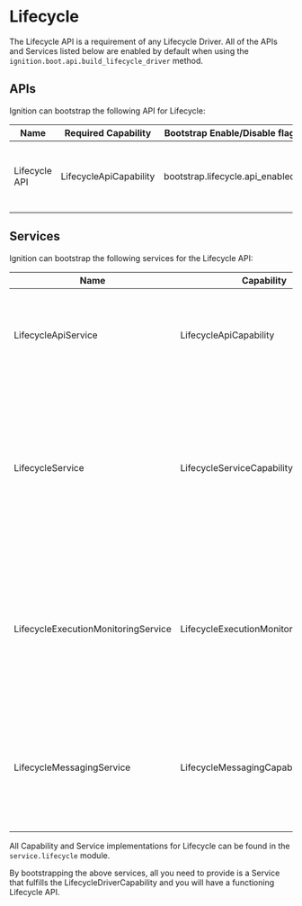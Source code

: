 # Lifecycle

The Lifecycle API is a requirement of any Lifecycle Driver. All of the APIs and Services listed below are enabled by default when using the `ignition.boot.api.build_lifecycle_driver` method.

## APIs

Ignition can bootstrap the following API for Lifecycle:

| Name          | Required Capability    | Bootstrap Enable/Disable flag   | Description                                                                                                             |
| ------------- | ---------------------- | ------------------------------- | ----------------------------------------------------------------------------------------------------------------------- |
| Lifecycle API | LifecycleApiCapability | bootstrap.lifecycle.api_enabled | Adds the Lifecycle API to the Connexion app, registering the service offering the LifecycleApiCapability as the handler |

## Services

Ignition can bootstrap the following services for the Lifecycle API:

| Name                                | Capability                             | Required Capabilities                  | Bootstrap Enable/Disable flag                  | Description                                                                                                                                |
| ----------------------------------- | -------------------------------------- | -------------------------------------- | ---------------------------------------------- | ------------------------------------------------------------------------------------------------------------------------------------------ |
| LifecycleApiService                 | LifecycleApiCapability                 | LifecycleServiceCapability             | bootstrap.lifecycle.api_service_enabled        | Handles API requests, passing calls down to the Lifecycle Service                                                                          |
| LifecycleService                    | LifecycleServiceCapability             | LifecycleExecutionMonitoringCapability | bootstrap.lifecycle.service_enabled            | Service layer for handling Lifecycle execution requests, will ultimately call a driver (to do something with the target Lifecycle scripts) |
| LifecycleExecutionMonitoringService | LifecycleExecutionMonitoringCapability | LifecycleMessagingCapability           | bootstrap.lifecycle.monitoring_service_enabled | Service used by the Lifecycle Service to monitor the progress of execution requests, sending a message on Kafka when complete              |
| LifecycleMessagingService           | LifecycleMessagingCapability           | PostalCapability                       | bootstrap.lifecycle.messaging_service_enabled  | Service used by the Lifecycle Monitoring Service to send a message to Kafka for Lifecycle execution updates                                |

All Capability and Service implementations for Lifecycle can be found in the `service.lifecycle` module.

By bootstrapping the above services, all you need to provide is a Service that fulfills the LifecycleDriverCapability and you will have a functioning Lifecycle API.
